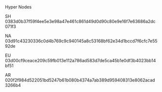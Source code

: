 Hyper Nodes

SH
0383d0b37f59f4ee5e3e98a47e461c861d49d0d90c80e9e16f7e63686a2dc071f3

NA
03d91c43230336c0d4b769c9c940145a8c53168bf62e34d1bccd7f6cfc7e5592de

EU
03d00cf9ceace209c59fb013e112a786ad583d7de5ca45b1e0df3b4023bb14bf51

AR
020f2f984d522051bd5247b61b080b4374a7ab389d959408313e8062acad3266b4
